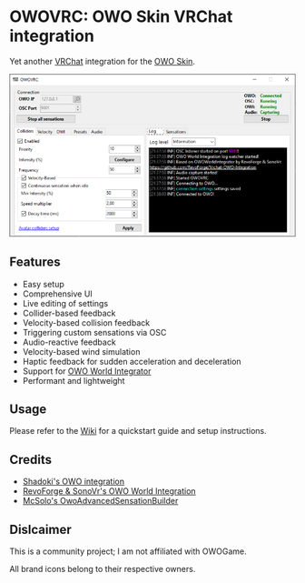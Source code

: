 # OWOVRC: OWO Skin VRChat integration

Yet another [VRChat](https://vrchat.com) integration for the [OWO Skin](https://owogame.com/).

![Screenshot](.github/Screenshot_1.png)

## Features
* Easy setup
* Comprehensive UI
* Live editing of settings
* Collider-based feedback
* Velocity-based collision feedback
* Triggering custom sensations via OSC
* Audio-reactive feedback
* Velocity-based wind simulation
* Haptic feedback for sudden acceleration and deceleration
* Support for [OWO World Integrator](https://github.com/RevoForge/Vrchat-OWO-Integration)
* Performant and lightweight


## Usage

Please refer to the [Wiki](https://github.com/sync1211/owoskin-vrc/wiki) for a quickstart guide and setup instructions.

## Credits

* [Shadoki's OWO integration](https://github.com/shadorki/vrc-owo-suit)
* [RevoForge & SonoVr's OWO World Integration](https://github.com/RevoForge/Vrchat-OWO-Integration)
* [McSolo's OwoAdvancedSensationBuilder](https://github.com/joeloestreich/OwoAdvancedSensationBuilderNet8Demo)

## Dislcaimer

This is a community project; I am not affiliated with OWOGame.

All brand icons belong to their respective owners.
